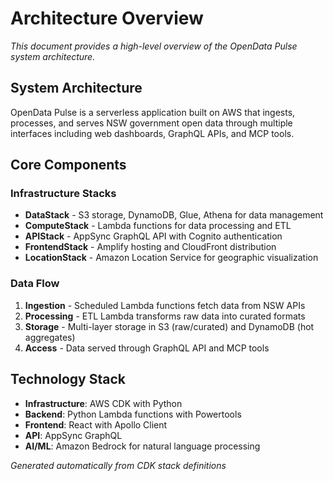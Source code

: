 # Architecture Overview

*This document provides a high-level overview of the OpenData Pulse system architecture.*

## System Architecture

OpenData Pulse is a serverless application built on AWS that ingests, processes, and serves NSW government open data through multiple interfaces including web dashboards, GraphQL APIs, and MCP tools.

## Core Components

### Infrastructure Stacks
- **DataStack** - S3 storage, DynamoDB, Glue, Athena for data management
- **ComputeStack** - Lambda functions for data processing and ETL
- **APIStack** - AppSync GraphQL API with Cognito authentication
- **FrontendStack** - Amplify hosting and CloudFront distribution
- **LocationStack** - Amazon Location Service for geographic visualization

### Data Flow
1. **Ingestion** - Scheduled Lambda functions fetch data from NSW APIs
2. **Processing** - ETL Lambda transforms raw data into curated formats
3. **Storage** - Multi-layer storage in S3 (raw/curated) and DynamoDB (hot aggregates)
4. **Access** - Data served through GraphQL API and MCP tools

## Technology Stack
- **Infrastructure**: AWS CDK with Python
- **Backend**: Python Lambda functions with Powertools
- **Frontend**: React with Apollo Client
- **API**: AppSync GraphQL
- **AI/ML**: Amazon Bedrock for natural language processing

*Generated automatically from CDK stack definitions*